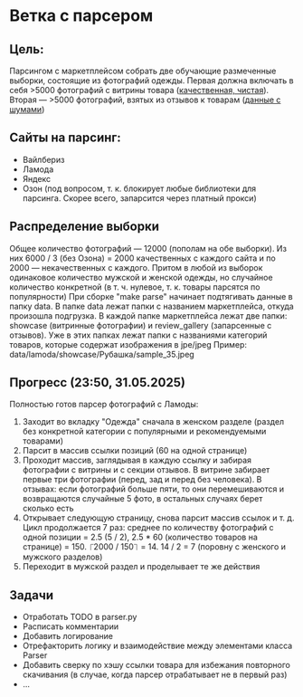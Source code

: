 
# Ветка с парсером

## Цель:

Парсингом с маркетплейсом собрать две обучающие размеченные выборки, состоящие из фотографий одежды. Первая должна включать в себя >5000 фотографий с витрины товара ([качественная, чистая](https://a.lmcdn.ru/img600x866/M/P/MP002XW1G0SE_26726427_1_v2_2x.jpg)). Вторая — >5000 фотографий, взятых из отзывов к товарам ([данные с шумами](https://a.lmcdn.ru/photoreview/?key=0b699489-c853-3c4d-7cc8-63614a3ddb69-photoreview-s3.jpeg))

## Сайты на парсинг:

<ul>
<li>Вайлбериз</li>
<li>Ламода</li>
<li>Яндекс</li>
<li>Озон (под вопросом, т. к. блокирует любые библиотеки для парсинга. Скорее всего, запарсится через платный прокси)</li>
</ul>

## Распределение выборки

Общее количество фотографий — 12000 (пополам на обе выборки). Из них 6000 / 3  (без Озона) = 2000 качественных с каждого сайта и по 2000 — некачественных с каждого. Притом в любой из выборок одинаковое количество мужской и женской одежды, но случайное количество конкретной (в т. ч. нулевое, т. к. товары парсятся по популярности)
При сборке "make parse" начинает подтягивать данные в папку data. В папке data лежат папки с названием маркетплейса, откуда произошла подгрузка. В каждой папке маркетплейса лежат две папки: showcase (витринные фотографии) и review_gallery (запарсенные с отзывов). Уже в этих папках лежат папки с названиями категорий товаров, которые содержат изображения в jpe/jpeg
Пример: data/lamoda/showcase/Рубашка/sample_35.jpeg

## Прогресс (23:50, 31.05.2025)

Полностью готов парсер фотографий с Ламоды:
<ol>  
<li>Заходит во вкладку "Одежда" сначала в женском разделе (раздел без конкретной категории с популярными и рекомендуемыми товарами)</li>
<li>Парсит в массив ссылки позиций (60 на одной странице)</li>  
<li>Проходит массив, заглядывая в каждую ссылку и забирая фотографии с витрины и с секции отзывов. В витрине забирает первые три фотографии (перед, зад и перед без человека). В отзывах: если фотографий больше пяти, то они перемешиваются и возвращаются случайные 5 фото, в остальных случаях берет сколько есть</li>
<li>Открывает следующую страницу, снова парсит массив ссылок и т. д. Цикл продолжается 7 раз: среднее по количеству фотографий с одной позиции = 2.5 (5 / 2), 2.5 * 60 (количество товаров на странице) = 150. ⎾2000 / 150⏋ = 14. 14 / 2 = 7 (поровну с женского и мужского разделов)</li>
<li>Переходит в мужской раздел и проделывает те же действия</li>  
</ol>

## Задачи

<ul>
<li>Отработать TODO в parser.py</li>
<li>Расписать комментарии</li>
<li>Добавить логирование</li>
<li>Отрефакторить логику и взаимодействие между элементами класса Parser</li>
<li>Добавить сверку по хэшу ссылки товара для избежания повторного скачивания (в случае, когда парсер отрабатывает не в первый раз)</li>
<li>...</li>
</ul>